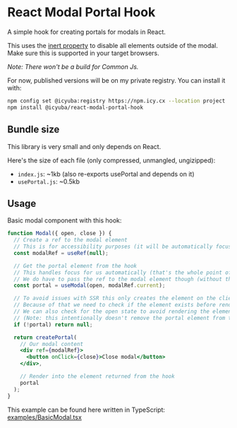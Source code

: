 # React Modal Portal Hook

A simple hook for creating portals for modals in React.

This uses the [inert property](https://developer.mozilla.org/en-US/docs/Web/API/HTMLElement/inert) to disable all elements outside of the modal.
Make sure this is supported in your target browsers.

_Note: There won't be a build for Common Js._

For now, published versions will be on my private registry. You can install it with:

```bash
npm config set @icyuba:registry https://npm.icy.cx --location project
npm install @icyuba/react-modal-portal-hook
```

## Bundle size

This library is very small and only depends on React.

Here's the size of each file (only compressed, unmangled, ungizipped):

- `index.js`: ~1kb (also re-exports usePortal and depends on it)
- `usePortal.js`: ~0.5kb

## Usage

Basic modal component with this hook:

```jsx
function Modal({ open, close }) {
  // Create a ref to the modal element
  // This is for accessibility purposes (it will be automatically focused when open)
  const modalRef = useRef(null);

  // Get the portal element from the hook
  // This handles focus for us automatically (that's the whole point of this library)
  // We do have to pass the ref to the modal element though (without this, tools like VoiceOver won't jump to the modal and will get stuck)
  const portal = useModal(open, modalRef.current);

  // To avoid issues with SSR this only creates the element on the client.
  // Because of that we need to check if the element exists before rendering.
  // We can also check for the open state to avoid rendering the element at all.
  // (Note: this intentionally doesn't remove the portal element from the DOM)
  if (!portal) return null;

  return createPortal(
    // Our modal content
    <div ref={modalRef}>
      <button onClick={close}>Close modal</button>
    </div>,

    // Render into the element returned from the hook
    portal
  );
}
```

This example can be found here written in TypeScript: [examples/BasicModal.tsx](https://github.com/iCyuba/react-modal-portal-hook/blob/main/examples/BasicModal.tsx)
